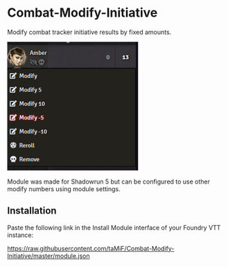 # Combat-Modify-Initiative
Modify combat tracker initiative results by fixed amounts.

![Context](context.png)

Module was made for Shadowrun 5 but can be configured to use other modify numbers using module settings.

## Installation

Paste the following link in the Install Module interface of your Foundry VTT instance:

https://raw.githubusercontent.com/taMiF/Combat-Modify-Initiative/master/module.json
